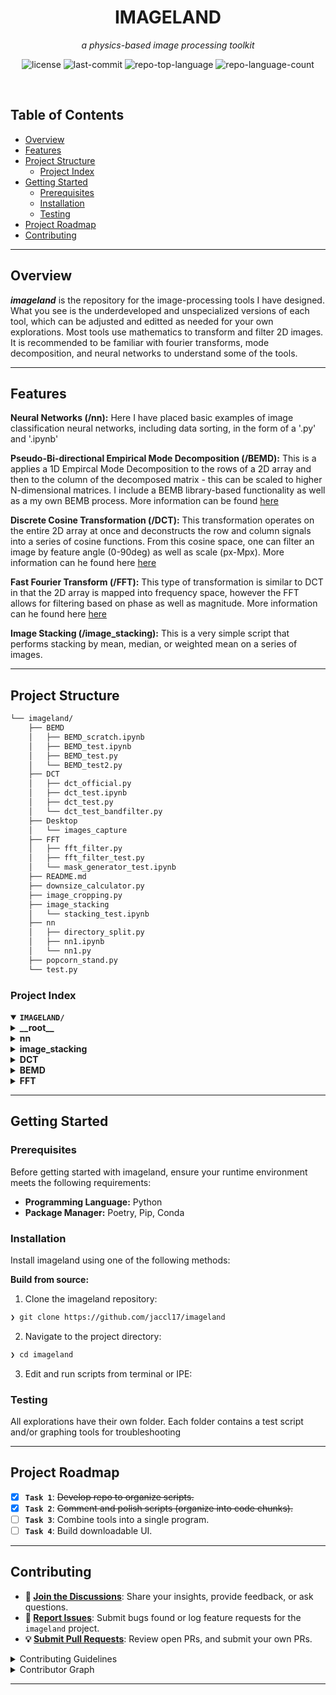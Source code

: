 <p align="center"><h1 align="center">IMAGELAND</h1></p>
<p align="center">
	<em>a physics-based image processing toolkit</em>
</p>
<p align="center">
	<img src="https://img.shields.io/github/license/jaccl17/imageland?style=default&logo=opensourceinitiative&logoColor=white&color=0080ff" alt="license">
	<img src="https://img.shields.io/github/last-commit/jaccl17/imageland?style=default&logo=git&logoColor=white&color=0080ff" alt="last-commit">
	<img src="https://img.shields.io/github/languages/top/jaccl17/imageland?style=default&color=0080ff" alt="repo-top-language">
	<img src="https://img.shields.io/github/languages/count/jaccl17/imageland?style=default&color=0080ff" alt="repo-language-count">
</p>
<p align="center"><!-- default option, no dependency badges. -->
</p>
<p align="center">
	<!-- default option, no dependency badges. -->
</p>
<br>

##  Table of Contents

- [ Overview](#-overview)
- [ Features](#-features)
- [ Project Structure](#-project-structure)
  - [ Project Index](#-project-index)
- [ Getting Started](#-getting-started)
  - [ Prerequisites](#-prerequisites)
  - [ Installation](#-installation)
  - [ Testing](#-testing)
- [ Project Roadmap](#-project-roadmap)
- [ Contributing](#-contributing)

---

##  Overview
**<em>imageland</em>** is the repository for the image-processing tools I have designed. What you see is the underdeveloped and unspecialized versions of each tool, which can be adjusted and editted as needed for your own explorations. Most tools use mathematics to transform and filter 2D images. It is recommended to be familiar with fourier transforms, mode decomposition, and neural networks to understand some of the tools.


--- 

##  Features

**Neural Networks (/nn):** Here I have placed basic examples of image classification neural networks, including data sorting, in the form of a '.py' and '.ipynb'

**Pseudo-Bi-directional Empirical Mode Decomposition (/BEMD):** This is a applies a 1D Empircal Mode Decomposition to the rows of a 2D array and then to the column of the decomposed matrix - this can be scaled to higher N-dimensional matrices. I include a BEMB library-based functionality as well as a my own BEMB process. More information can be found <a href="https://en.wikipedia.org/wiki/Multidimensional_empirical_mode_decomposition">here</a> 

**Discrete Cosine Transformation (/DCT):** This transformation operates on the entire 2D array at once and deconstructs the row and column signals into a series of cosine functions. From this cosine space, one can filter an image by feature angle (0-90deg) as well as scale (px-Mpx). More information can he found here <a href="https://en.wikipedia.org/wiki/Discrete_cosine_transform">here</a>

**Fast Fourier Transform (/FFT):** This type of transformation is similar to DCT in that the 2D array is mapped into frequency space, however the FFT allows for filtering based on phase as well as magnitude. More information can he found here <a href="https://en.wikipedia.org/wiki/Fast_Fourier_transform">here</a> 

**Image Stacking (/image_stacking):** This is a very simple script that performs stacking by mean, median, or weighted mean on a series of images.

---


##  Project Structure

```sh
└── imageland/
    ├── BEMD
    │   ├── BEMD_scratch.ipynb
    │   ├── BEMD_test.ipynb
    │   ├── BEMD_test.py
    │   └── BEMD_test2.py
    ├── DCT
    │   ├── dct_official.py
    │   ├── dct_test.ipynb
    │   ├── dct_test.py
    │   └── dct_test_bandfilter.py
    ├── Desktop
    │   └── images_capture
    ├── FFT
    │   ├── fft_filter.py
    │   ├── fft_filter_test.py
    │   └── mask_generator_test.ipynb
    ├── README.md
    ├── downsize_calculator.py
    ├── image_cropping.py
    ├── image_stacking
    │   └── stacking_test.ipynb
    ├── nn
    │   ├── directory_split.py
    │   ├── nn1.ipynb
    │   └── nn1.py
    ├── popcorn_stand.py
    └── test.py
```


###  Project Index
<details open>
	<summary><b><code>IMAGELAND/</code></b></summary>
	<details> <!-- __root__ Submodule -->
		<summary><b>__root__</b></summary>
		<blockquote>
			<table>
			<tr>
				<td><b><a href='https://github.com/jaccl17/imageland/blob/master/image_cropping.py'>image_cropping.py</a></b></td>
				<td><code>❯ REPLACE-ME</code></td>
			</tr>
			<tr>
				<td><b><a href='https://github.com/jaccl17/imageland/blob/master/downsize_calculator.py'>downsize_calculator.py</a></b></td>
				<td><code>❯ REPLACE-ME</code></td>
			</tr>
			<tr>
				<td><b><a href='https://github.com/jaccl17/imageland/blob/master/test.py'>test.py</a></b></td>
				<td><code>❯ REPLACE-ME</code></td>
			</tr>
			<tr>
				<td><b><a href='https://github.com/jaccl17/imageland/blob/master/popcorn_stand.py'>popcorn_stand.py</a></b></td>
				<td><code>❯ REPLACE-ME</code></td>
			</tr>
			</table>
		</blockquote>
	</details>
	<details> <!-- nn Submodule -->
		<summary><b>nn</b></summary>
		<blockquote>
			<table>
			<tr>
				<td><b><a href='https://github.com/jaccl17/imageland/blob/master/nn/directory_split.py'>directory_split.py</a></b></td>
				<td><code>❯ REPLACE-ME</code></td>
			</tr>
			<tr>
				<td><b><a href='https://github.com/jaccl17/imageland/blob/master/nn/nn1.py'>nn1.py</a></b></td>
				<td><code>❯ REPLACE-ME</code></td>
			</tr>
			<tr>
				<td><b><a href='https://github.com/jaccl17/imageland/blob/master/nn/nn1.ipynb'>nn1.ipynb</a></b></td>
				<td><code>❯ REPLACE-ME</code></td>
			</tr>
			</table>
		</blockquote>
	</details>
	<details> <!-- image_stacking Submodule -->
		<summary><b>image_stacking</b></summary>
		<blockquote>
			<table>
			<tr>
				<td><b><a href='https://github.com/jaccl17/imageland/blob/master/image_stacking/stacking_test.ipynb'>stacking_test.ipynb</a></b></td>
				<td><code>❯ REPLACE-ME</code></td>
			</tr>
			</table>
		</blockquote>
	</details>
	<details> <!-- DCT Submodule -->
		<summary><b>DCT</b></summary>
		<blockquote>
			<table>
			<tr>
				<td><b><a href='https://github.com/jaccl17/imageland/blob/master/DCT/dct_test.py'>dct_test.py</a></b></td>
				<td><code>❯ REPLACE-ME</code></td>
			</tr>
			<tr>
				<td><b><a href='https://github.com/jaccl17/imageland/blob/master/DCT/dct_test.ipynb'>dct_test.ipynb</a></b></td>
				<td><code>❯ REPLACE-ME</code></td>
			</tr>
			<tr>
				<td><b><a href='https://github.com/jaccl17/imageland/blob/master/DCT/dct_official.py'>dct_official.py</a></b></td>
				<td><code>❯ REPLACE-ME</code></td>
			</tr>
			<tr>
				<td><b><a href='https://github.com/jaccl17/imageland/blob/master/DCT/dct_test_bandfilter.py'>dct_test_bandfilter.py</a></b></td>
				<td><code>❯ REPLACE-ME</code></td>
			</tr>
			</table>
		</blockquote>
	</details>
	<details> <!-- BEMD Submodule -->
		<summary><b>BEMD</b></summary>
		<blockquote>
			<table>
			<tr>
				<td><b><a href='https://github.com/jaccl17/imageland/blob/master/BEMD/BEMD_scratch.ipynb'>BEMD_scratch.ipynb</a></b></td>
				<td><code>❯ REPLACE-ME</code></td>
			</tr>
			<tr>
				<td><b><a href='https://github.com/jaccl17/imageland/blob/master/BEMD/BEMD_test.py'>BEMD_test.py</a></b></td>
				<td><code>❯ REPLACE-ME</code></td>
			</tr>
			<tr>
				<td><b><a href='https://github.com/jaccl17/imageland/blob/master/BEMD/BEMD_test.ipynb'>BEMD_test.ipynb</a></b></td>
				<td><code>❯ REPLACE-ME</code></td>
			</tr>
			<tr>
				<td><b><a href='https://github.com/jaccl17/imageland/blob/master/BEMD/BEMD_test2.py'>BEMD_test2.py</a></b></td>
				<td><code>❯ REPLACE-ME</code></td>
			</tr>
			</table>
		</blockquote>
	</details>
	<details> <!-- FFT Submodule -->
		<summary><b>FFT</b></summary>
		<blockquote>
			<table>
			<tr>
				<td><b><a href='https://github.com/jaccl17/imageland/blob/master/FFT/mask_generator_test.ipynb'>mask_generator_test.ipynb</a></b></td>
				<td><code>❯ REPLACE-ME</code></td>
			</tr>
			<tr>
				<td><b><a href='https://github.com/jaccl17/imageland/blob/master/FFT/fft_filter.py'>fft_filter.py</a></b></td>
				<td><code>❯ REPLACE-ME</code></td>
			</tr>
			<tr>
				<td><b><a href='https://github.com/jaccl17/imageland/blob/master/FFT/fft_filter_test.py'>fft_filter_test.py</a></b></td>
				<td><code>❯ REPLACE-ME</code></td>
			</tr>
			</table>
		</blockquote>
	</details>
</details>

---
##  Getting Started

###  Prerequisites

Before getting started with imageland, ensure your runtime environment meets the following requirements:

- **Programming Language:** Python
- **Package Manager:** Poetry, Pip, Conda


###  Installation

Install imageland using one of the following methods:

**Build from source:**

1. Clone the imageland repository:
```sh
❯ git clone https://github.com/jaccl17/imageland
```

2. Navigate to the project directory:
```sh
❯ cd imageland
```

3. Edit and run scripts from terminal or IPE:




###  Testing
All explorations have their own folder. Each folder contains a test script and/or graphing tools for troubleshooting

---
##  Project Roadmap

- [X] **`Task 1`**: <strike>Develop repo to organize scripts.</strike>
- [X] **`Task 2`**: <strike>Comment and polish scripts (organize into code chunks).</strike>
- [ ] **`Task 3`**: Combine tools into a single program.
- [ ] **`Task 4`**: Build downloadable UI.

---

##  Contributing

- **💬 [Join the Discussions](https://github.com/jaccl17/imageland/discussions)**: Share your insights, provide feedback, or ask questions.
- **🐛 [Report Issues](https://github.com/jaccl17/imageland/issues)**: Submit bugs found or log feature requests for the `imageland` project.
- **💡 [Submit Pull Requests](https://github.com/jaccl17/imageland/blob/main/CONTRIBUTING.md)**: Review open PRs, and submit your own PRs.

<details closed>
<summary>Contributing Guidelines</summary>

1. **Fork the Repository**: Start by forking the project repository to your github account.
2. **Clone Locally**: Clone the forked repository to your local machine using a git client.
   ```sh
   git clone https://github.com/jaccl17/imageland
   ```
3. **Create a New Branch**: Always work on a new branch, giving it a descriptive name.
   ```sh
   git checkout -b new-feature-x
   ```
4. **Make Your Changes**: Develop and test your changes locally.
5. **Commit Your Changes**: Commit with a clear message describing your updates.
   ```sh
   git commit -m 'Implemented new feature x.'
   ```
6. **Push to github**: Push the changes to your forked repository.
   ```sh
   git push origin new-feature-x
   ```
7. **Submit a Pull Request**: Create a PR against the original project repository. Clearly describe the changes and their motivations.
8. **Review**: Once your PR is reviewed and approved, it will be merged into the main branch. Congratulations on your contribution!
</details>

<details closed>
<summary>Contributor Graph</summary>
<br>
<p align="left">
   <a href="https://github.com{/jaccl17/imageland/}graphs/contributors">
      <img src="https://contrib.rocks/image?repo=jaccl17/imageland">
   </a>
</p>
</details>

---
